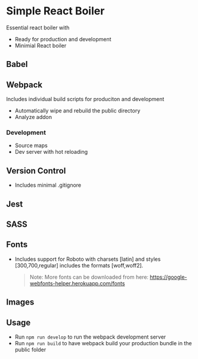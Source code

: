 # Simple React Boiler

Essential react boiler with

- Ready for production and development
- Minimial React boiler

## Babel

## Webpack

Includes individual build scripts for produciton and development

- Automatically wipe and rebuild the public directory
- Analyze addon

### Development

- Source maps
- Dev server with hot reloading

## Version Control

- Includes minimal .gitignore

## Jest

## SASS

## Fonts

- Includes support for Roboto with charsets [latin] and styles [300,700,regular] includes the formats [woff,woff2].
  > Note: More fonts can be downloaded from here: https://google-webfonts-helper.herokuapp.com/fonts

## Images

## Usage

- Run `npm run develop` to run the webpack development server
- Run `npm run build` to have webpack build your production bundle in the public folder
